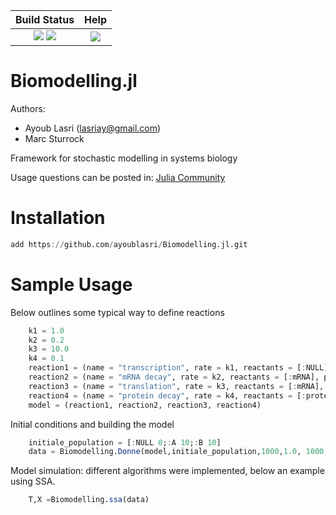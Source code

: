 | **Build Status** | **Help** |
|:---:|:---:|
| [![][travis-img]][travis-url] [![][codecov-img]][codecov-url] | [![][slack-img]][slack-url] |

# Biomodelling.jl

Authors:
- Ayoub Lasri (lasriay@gmail.com)
- Marc Sturrock

Framework for stochastic modelling in systems biology

Usage questions can be posted in:
[Julia Community](https://julialang.org/community/)

[slack-img]: https://img.shields.io/badge/chat-on%20slack-yellow.svg
[slack-url]: https://julialang.slack.com

[travis-img]: https://travis-ci.org/ayoublasri/Biomodelling.jl.svg?branch=master
[travis-url]: https://travis-ci.org/ayoublasri/Biomodelling.jl

[codecov-img]: https://codecov.io/gh/ayoublasri/Biomodelling.jl/branch/master/graph/badge.svg
[codecov-url]: https://codecov.io/gh/ayoublasri/Biomodelling.jl

# Installation

```julia 
add https://github.com/ayoublasri/Biomodelling.jl.git 
```

# Sample Usage

Below outlines some typical way to define reactions

```julia 
    k1 = 1.0
    k2 = 0.2
    k3 = 10.0
    k4 = 0.1
    reaction1 = (name = "transcription", rate = k1, reactants = [:NULL], products =[:mRNA] , coeff_rea = [1] , coeff_pro = [1] )
    reaction2 = (name = "mRNA decay", rate = k2, reactants = [:mRNA], products =[:NULL], coeff_rea = [1], coeff_pro = [1])
    reaction3 = (name = "translation", rate = k3, reactants = [:mRNA], products =[:mRNA,:protein], coeff_rea = [1] , coeff_pro = [1,1] )
    reaction4 = (name = "protein decay", rate = k4, reactants = [:protein], products = [:NULL], coeff_rea = [1] , coeff_pro = [1] )
    model = (reaction1, reaction2, reaction3, reaction4)
```
Initial conditions and building the model

```julia 
    initiale_population = [:NULL 0;:A 10;:B 10]
    data = Biomodelling.Donne(model,initiale_population,1000,1.0, 1000, 0.38)
```
Model simulation: different algorithms were implemented, below an example using SSA.

```julia 
    T,X =Biomodelling.ssa(data)
```
